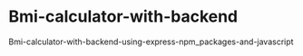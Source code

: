 # Bmi-calculator-with-backend
Bmi-calculator-with-backend-using-express-npm_packages-and-javascript
